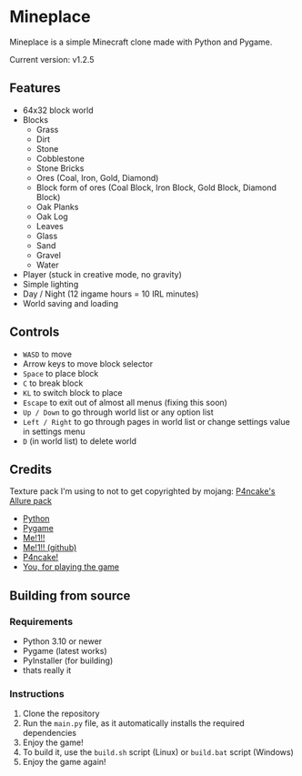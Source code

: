 # Mineplace

Mineplace is a simple Minecraft clone made with Python and Pygame.

Current version: v1.2.5

## Features

- 64x32 block world
- Blocks
    - Grass
    - Dirt
    - Stone
    - Cobblestone
    - Stone Bricks
    - Ores (Coal, Iron, Gold, Diamond)
    - Block form of ores (Coal Block, Iron Block, Gold Block, Diamond Block)
    - Oak Planks
    - Oak Log
    - Leaves
    - Glass
    - Sand
    - Gravel
    - Water
- Player (stuck in creative mode, no gravity)
- Simple lighting
- Day / Night (12 ingame hours = 10 IRL minutes)
- World saving and loading

## Controls

- `WASD` to move
- Arrow keys to move block selector
- `Space` to place block
- `C` to break block
- `KL` to switch block to place
- `Escape` to exit out of almost all menus (fixing this soon)
- `Up / Down` to go through world list or any option list
- `Left / Right` to go through pages in world list or change settings value in settings menu
- `D` (in world list) to delete world

## Credits

Texture pack I'm using to not to get copyrighted by mojang: [P4ncake's Allure pack](https://modrinth.com/resourcepack/allure-pack)

- [Python](https://www.python.org/)
- [Pygame](https://www.pygame.org/)
- [Me!1!!](https://youtube.com/@MutasimosDoesProgramming)
- [Me!1!! (github)](https://github.com/Muhtasim-Rasheed)
- [P4ncake!](https://modrinth.com/user/P4ncake)
- [You, for playing the game](https://www.youtube.com/watch?v=dQw4w9WgXcQ)

## Building from source

### Requirements

- Python 3.10 or newer
- Pygame (latest works)
- PyInstaller (for building)
- thats really it

### Instructions

1. Clone the repository
2. Run the `main.py` file, as it automatically installs the required dependencies
3. Enjoy the game!
4. To build it, use the `build.sh` script (Linux) or `build.bat` script (Windows)
5. Enjoy the game again!
